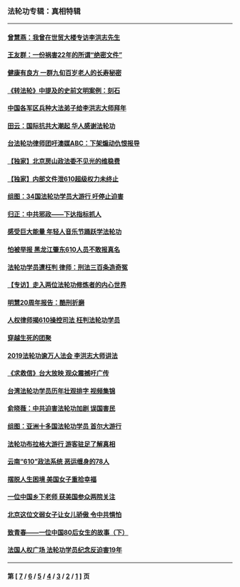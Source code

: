 ### 法轮功专辑：真相特辑
---
#### [曾慧燕：我曾在世贸大楼专访李洪志先生](../../pages/nf4389/n12898729.md?09290430) 
#### [王友群：一份祸害22年的所谓“绝密文件”](../../pages/nf4389/n12871750.md?09290430) 
#### [健康有良方 一群九旬百岁老人的长寿秘密](../../pages/nf4389/n12847475.md?09290430) 
#### [《转法轮》中提及的史前文明案例：刻石](../../pages/nf4389/n12758577.md?09290430) 
#### [中国各军区兵种大法弟子给李洪志大师拜年](../../pages/nf4389/n12750047.md?09290430) 
#### [田云：国际抗共大潮起 华人感谢法轮功](../../pages/nf4389/n12357708.md?09290430) 
#### [台法轮功律师团吁澳媒ABC：下架煽动仇恨报导](../../pages/nf4389/n12279917.md?09290430) 
#### [【独家】北京房山政法委不见光的维稳费](../../pages/nf4389/n12031979.md?09290430) 
#### [【独家】内部文件泄610超级权力未终止](../../pages/nf4389/n12023895.md?09290430) 
#### [组图：34国法轮功学员大游行 吁停止迫害](../../pages/nf4389/n11492658.md?09290430) 
#### [归正：中共邪政——下达指标抓人](../../pages/nf4389/n11474770.md?09290430) 
#### [感受巨大能量 年轻人音乐节踊跃学法轮功](../../pages/nf4389/n11441981.md?09290430) 
#### [怕被举报 黑龙江肇东610人员不敢报真名](../../pages/nf4389/n11436499.md?09290430) 
#### [法轮功学员遭枉判 律师：刑法三百条造奇冤](../../pages/nf4389/n11433943.md?09290430) 
#### [【专访】走入两位法轮功修炼者的内心世界](../../pages/nf4389/n11415623.md?09290430) 
#### [明慧20周年报告：酷刑折磨](../../pages/nf4389/n11387954.md?09290430) 
#### [人权律师揭610操控司法 枉判法轮功学员](../../pages/nf4389/n11313370.md?09290430) 
#### [穿越生死的团聚](../../pages/nf4389/n11258922.md?09290430) 
#### [2019法轮功逾万人法会 李洪志大师讲法](../../pages/nf4389/n11265303.md?09290430) 
#### [《求救信》台大放映 观众震撼吁广传](../../pages/nf4389/n10922251.md?09290430) 
#### [台湾法轮功学员历年壮观排字 视频集锦](../../pages/nf4389/n10878789.md?09290430) 
#### [俞晓薇：中共迫害法轮功加剧 误国害民](../../pages/nf4389/n10859260.md?09290430) 
#### [组图：亚洲十多国法轮功学员 首尔大游行](../../pages/nf4389/n10781149.md?09290430) 
#### [法轮功布拉格大游行 游客驻足了解真相](../../pages/nf4389/n10749360.md?09290430) 
#### [云南“610”政法系统 恶运缠身的78人](../../pages/nf4389/n10747534.md?09290430) 
#### [摆脱人生困境 美国女子重拾幸福](../../pages/nf4389/n10688678.md?09290430) 
#### [一位中国乡下老师 获美国参众两院关注](../../pages/nf4389/n10683927.md?09290430) 
#### [北京这位文弱女子让女儿骄傲 令中共惧怕](../../pages/nf4389/n10668341.md?09290430) 
#### [致青春——一位中国80后女生的故事（下）](../../pages/nf4389/n10642721.md?09290430) 
#### [法国人权广场 法轮功学员纪念反迫害19年](../../pages/nf4389/n10586601.md?09290430) 

---
#### 第 [ [7](./7.md?09290430) / [6](./6.md?09290430) / [5](./5.md?09290430) / [4](./4.md?09290430) / [3](./3.md?09290430) / [2](./2.md?09290430) / [1](./1.md?09290430) ] 页
